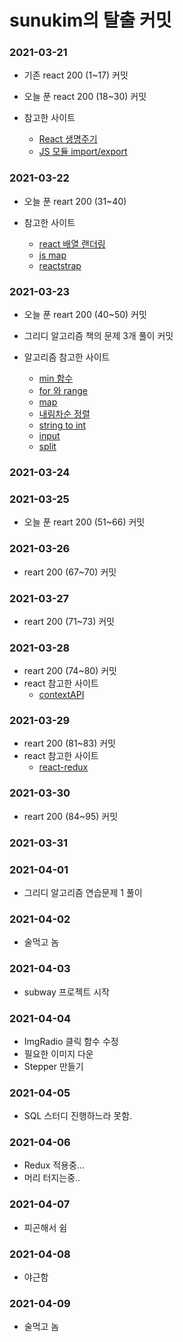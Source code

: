 # sunukim의 탈출 커밋

### 2021-03-21
- 기존 react 200 (1~17) 커밋
- 오늘 푼 react 200 (18~30) 커밋

- 참고한 사이트

    - [React 생명주기](https://ko.reactjs.org/docs/react-component.html)
    - [JS 모듈 import/export](https://ko.javascript.info/import-export)

### 2021-03-22
- 오늘 푼 reart 200 (31~40)

- 참고한 사이트

    - [react 배열 랜더링](https://ko.reactjs.org/docs/lists-and-keys.html)
    - [js map](https://developer.mozilla.org/ko/docs/Web/JavaScript/Reference/Global_Objects/Array/map)
    - [reactstrap](https://reactstrap.github.io/components/alerts/)


### 2021-03-23
- 오늘 푼 reart 200 (40~50) 커밋
- 그리디 알고리즘 책의 문제 3개 풀이 커밋
- 알고리즘 참고한 사이트

    - [min 함수](https://www.w3schools.com/python/ref_func_min.asp)
    - [for 와 range](https://wikidocs.net/22)
    - [map](https://dojang.io/mod/page/view.php?id=2286)
    - [내림차순 정렬](https://bskyvision.com/850)
    - [string to int](http://mwultong.blogspot.com/2007/01/python-int-long-float-string-to-number.html)
    - [input](https://wikidocs.net/25)
    - [split](https://wikidocs.net/13)

### 2021-03-24

### 2021-03-25
- 오늘 푼 reart 200 (51~66) 커밋

### 2021-03-26
- reart 200 (67~70) 커밋

### 2021-03-27
- reart 200 (71~73) 커밋

### 2021-03-28
- reart 200 (74~80) 커밋
- react 참고한 사이트
    - [contextAPI](https://ko.reactjs.org/docs/context.html)

### 2021-03-29
- reart 200 (81~83) 커밋
- react 참고한 사이트
    - [react-redux](https://medium.com/@ca3rot/%EC%95%84%EB%A7%88-%EC%9D%B4%EA%B2%8C-%EC%A0%9C%EC%9D%BC-%EC%9D%B4%ED%95%B4%ED%95%98%EA%B8%B0-%EC%89%AC%EC%9A%B8%EA%B1%B8%EC%9A%94-react-redux-%ED%94%8C%EB%A1%9C%EC%9A%B0%EC%9D%98-%EC%9D%B4%ED%95%B4-1585e911a0a6)

### 2021-03-30
- reart 200 (84~95) 커밋

### 2021-03-31

### 2021-04-01
- 그리디 알고리즘 연습문제 1 풀이

### 2021-04-02
- 술먹고 놈

### 2021-04-03
- subway 프로젝트 시작

### 2021-04-04
- ImgRadio 클릭 함수 수정
- 필요한 이미지 다운
- Stepper 만들기

### 2021-04-05
- SQL 스터디 진행하느라 못함.

### 2021-04-06
- Redux 적용중...
- 머리 터지는중..

### 2021-04-07
- 피곤해서 쉼

### 2021-04-08
- 야근함

### 2021-04-09
- 술먹고 놈
